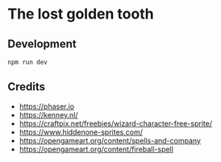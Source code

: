 The lost golden tooth
=======

## Development
`npm run dev`


## Credits
- https://phaser.io
- https://kenney.nl/
- https://craftpix.net/freebies/wizard-character-free-sprite/
- https://www.hiddenone-sprites.com/
- https://opengameart.org/content/spells-and-company
- https://opengameart.org/content/fireball-spell
